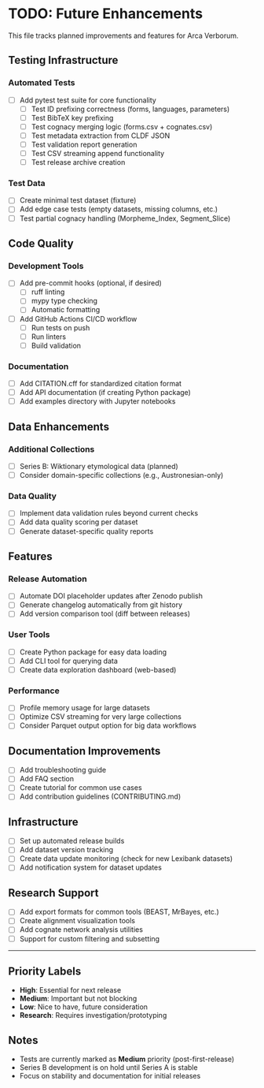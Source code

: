 # TODO: Future Enhancements

This file tracks planned improvements and features for Arca Verborum.

## Testing Infrastructure

### Automated Tests
- [ ] Add pytest test suite for core functionality
  - [ ] Test ID prefixing correctness (forms, languages, parameters)
  - [ ] Test BibTeX key prefixing
  - [ ] Test cognacy merging logic (forms.csv + cognates.csv)
  - [ ] Test metadata extraction from CLDF JSON
  - [ ] Test validation report generation
  - [ ] Test CSV streaming append functionality
  - [ ] Test release archive creation

### Test Data
- [ ] Create minimal test dataset (fixture)
- [ ] Add edge case tests (empty datasets, missing columns, etc.)
- [ ] Test partial cognacy handling (Morpheme_Index, Segment_Slice)

## Code Quality

### Development Tools
- [ ] Add pre-commit hooks (optional, if desired)
  - [ ] ruff linting
  - [ ] mypy type checking
  - [ ] Automatic formatting
- [ ] Add GitHub Actions CI/CD workflow
  - [ ] Run tests on push
  - [ ] Run linters
  - [ ] Build validation

### Documentation
- [ ] Add CITATION.cff for standardized citation format
- [ ] Add API documentation (if creating Python package)
- [ ] Add examples directory with Jupyter notebooks

## Data Enhancements

### Additional Collections
- [ ] Series B: Wiktionary etymological data (planned)
- [ ] Consider domain-specific collections (e.g., Austronesian-only)

### Data Quality
- [ ] Implement data validation rules beyond current checks
- [ ] Add data quality scoring per dataset
- [ ] Generate dataset-specific quality reports

## Features

### Release Automation
- [ ] Automate DOI placeholder updates after Zenodo publish
- [ ] Generate changelog automatically from git history
- [ ] Add version comparison tool (diff between releases)

### User Tools
- [ ] Create Python package for easy data loading
- [ ] Add CLI tool for querying data
- [ ] Create data exploration dashboard (web-based)

### Performance
- [ ] Profile memory usage for large datasets
- [ ] Optimize CSV streaming for very large collections
- [ ] Consider Parquet output option for big data workflows

## Documentation Improvements

- [ ] Add troubleshooting guide
- [ ] Add FAQ section
- [ ] Create tutorial for common use cases
- [ ] Add contribution guidelines (CONTRIBUTING.md)

## Infrastructure

- [ ] Set up automated release builds
- [ ] Add dataset version tracking
- [ ] Create data update monitoring (check for new Lexibank datasets)
- [ ] Add notification system for dataset updates

## Research Support

- [ ] Add export formats for common tools (BEAST, MrBayes, etc.)
- [ ] Create alignment visualization tools
- [ ] Add cognate network analysis utilities
- [ ] Support for custom filtering and subsetting

---

## Priority Labels

- **High**: Essential for next release
- **Medium**: Important but not blocking
- **Low**: Nice to have, future consideration
- **Research**: Requires investigation/prototyping

## Notes

- Tests are currently marked as **Medium** priority (post-first-release)
- Series B development is on hold until Series A is stable
- Focus on stability and documentation for initial releases
